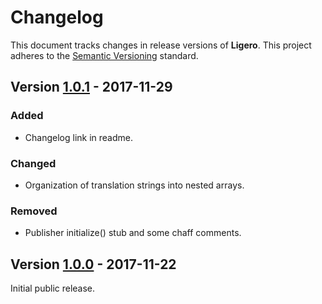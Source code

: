 # Changelog

This document tracks changes in release versions of **Ligero**. This project adheres to the [Semantic Versioning](http://semver.org/spec/v2.0.0.html) standard.


## Version [1.0.1](https://github.com/viewflex/ligero/tree/1.0.1) - 2017-11-29

### Added

- Changelog link in readme.

### Changed

- Organization of translation strings into nested arrays.

### Removed

- Publisher initialize() stub and some chaff comments.


## Version [1.0.0](https://github.com/viewflex/ligero/tree/1.0) - 2017-11-22

Initial public release.
